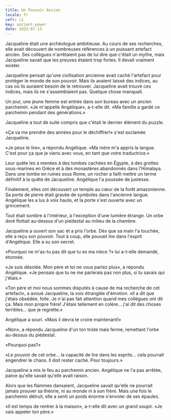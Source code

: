 ```yaml
---
title: Un Pouvoir Ancien
locale: fr
cefr: c1
key: ancient-power
date: 2023-07-13
---
```


Jacqueline était une archéologue ambitieuse. Au cours de ses recherches, elle avait découvert de nombreuses références à un puissant artefact ancien. Ses collègues n'arrêtaient pas de lui dire que c'était un mythe, mais Jacqueline savait que les preuves étaient trop fortes. Il devait vraiment exister.

Jacqueline pensait qu'une civilisation ancienne avait caché l'artefact pour protéger le monde de son pouvoir. Mais ils avaient laissé des indices, au cas où ils auraient besoin de le retrouver. Jacqueline avait trouvé ces indices, mais ils ne s'assemblaient pas. Quelque chose manquait.

Un jour, une jeune femme est entrée dans son bureau avec un ancien parchemin. «Je m'appelle Angélique», a-t-elle dit. «Ma famille a gardé ce parchemin pendant des générations.»

Jacqueline a tout de suite compris que c'était le dernier élément du puzzle.

«Ça va me prendre des années pour le déchiffrer!» s'est exclamée Jacqueline.

«Je peux le lire», a répondu Angélique. «Ma mère m'a appris la langue. C'est pour ça que je viens avec vous, en tant que votre traductrice.»

Leur quête les a menées à des tombes cachées en Égypte, à des grottes sous-marines en Grèce et à des monastères abandonnés dans l'Himalaya. Dans une tombe en ruines sous Rome, un rocher a failli mettre un terme définitif à la quête de Jacqueline. Angélique l'a poussée de justesse.

Finalement, elles ont découvert un temple au cœur de la forêt amazonienne. Sa porte de pierre était gravée de symboles dans l'ancienne langue. Angélique les a lus à voix haute, et la porte s'est ouverte avec un grincement.

Tout était sombre à l'intérieur, à l'exception d'une lumière étrange. Un orbe doré flottait au-dessus d'un piédestal au milieu de la chambre.

Jacqueline a ouvert son sac et a pris l'orbe. Dès que sa main l'a touchée, elle a reçu son pouvoir. Tout à coup, elle pouvait lire dans l'esprit d'Angélique. Elle a su son secret.

«Pourquoi ne m'as-tu pas dit que tu es ma nièce ?» lui a-t-elle demandé, étonnée.

«Je suis désolée. Mon père et toi ne vous parlez plus», a répondu Angélique. «Je pensais que tu ne me parlerais pas non plus, si tu savais qui j'étais.»

«Ton père et moi nous sommes disputés à cause de ma recherche de cet artefact», a avoué Jacqueline, la voix étranglée d'émotion. «Il a dit que j'étais obsédée, folle. Je n'ai pas fait attention quand mes collègues ont dit ça. Mais mon propre frère! J'étais tellement en colère... j'ai dit des choses terribles... que je regrette.»

Angélique a souri. «Mais il devra te croire maintenant!»

«Non», a répondu Jacqueline d'un ton triste mais ferme, remettant l'orbe au-dessus du piédestal.

«Pourquoi pas?»

«Le pouvoir de cet orbe... la capacité de lire dans les esprits... cela pourrait engendrer le chaos. Il doit rester caché. Pour toujours.»

Jacqueline a mis le feu au parchemin ancien. Angélique ne l'a pas arrêtée, parce qu'elle savait qu'elle avait raison.

Alors que les flammes dansaient, Jacqueline savait qu'elle ne pourrait jamais prouver sa théorie, ni au monde ni à son frère. Mais une fois le parchemin détruit, elle a senti un poids énorme s'envoler de ses épaules.

«Il est temps de rentrer à la maison», a-t-elle dit avec un grand soupir. «Je vais appeler ton père.»